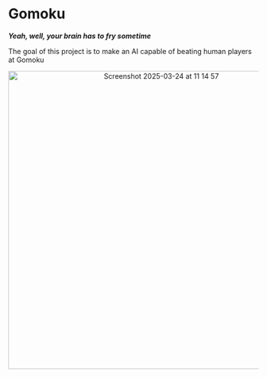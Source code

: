 # Gomoku

_**Yeah, well, your brain has to fry sometime**_

The goal of this project is to make an AI capable of beating human players at Gomoku

<div align="center">
  <img width="600" alt="Screenshot 2025-03-24 at 11 14 57" src="https://github.com/user-attachments/assets/d8ed278b-e22a-4d99-87fa-33ebfbdab492" />
</div>
